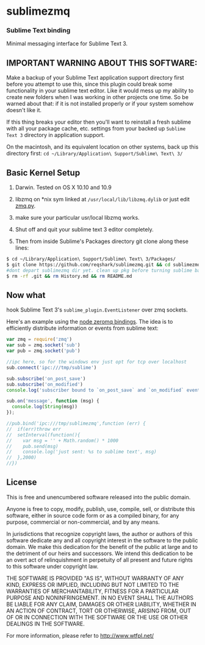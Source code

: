sublimezmq
==========

### Sublime Text binding

Minimal messaging interface for Sublime Text 3.

## IMPORTANT WARNING ABOUT THIS SOFTWARE:

Make a backup of your Sublime Text application support directory first before you attempt to use this, since this plugin could break some functionality in your sublime text editor. Like it would mess up my ability to create new folders when I was working in other projects one time. So be warned about that: if it is not installed properly or if your system somehow doesn't like it.

If this thing breaks your editor then you'll want to reinstall a fresh sublime with all your package cache, etc. settings from your backed up `Sublime Text 3` directory in application support.

On the macintosh, and its equivalent location on other systems, back up this directory first: `cd ~/Library/Application\ Support/Sublime\ Text\ 3/`

Basic Kernel Setup
------------
1. Darwin. Tested on OS X 10.10 and 10.9

2. libzmq on *nix sym linked at `/usr/local/lib/libzmq.dylib` or just edit [zmq.py](https://github.com/reqshark/sublimezmq/blob/master/zmq.py#L3).

3. make sure your particular usr/local libzmq works.

4. Shut off and quit your sublime text 3 editor completely.

5. Then from inside Sublime's Packages directory git clone along these lines:

``` bash
$ cd ~/Library/Application\ Support/Sublime\ Text\ 3/Packages/
$ git clone https://github.com/reqshark/sublimezmq.git && cd sublimezmq
#dont depart sublimezmq dir yet. clean up pkg before turning sublime back on:
$ rm -rf .git && rm History.md && rm README.md
```

Now what
------------
hook Sublime Text 3's `sublime_plugin.EventListener` over zmq sockets.

Here's an example using the [node zeromq bindings](https://github.com/JustinTulloss/zeromq.node). The idea is to efficiently distribute information or events from sublime text:
``` js
var zmq = require('zmq')
var sub = zmq.socket('sub')
var pub = zmq.socket('pub')

//ipc here, so for the windows env just opt for tcp over localhost
sub.connect('ipc:///tmp/sublime')

sub.subscribe('on_post_save')
sub.subscribe('on_modified')
console.log('subscriber bound to `on_post_save` and `on_modified` events')

sub.on('message', function (msg) {
  console.log(String(msg))
});

//pub.bind('ipc:///tmp/sublimezmq',function (err) {
//  if(err)throw err
//  setInterval(function(){
//    var msg = '' + Math.random() * 1000
//    pub.send(msg)
//    console.log('just sent: %s to sublime text', msg)
//  },2000)
//})
```

License
-------

This is free and unencumbered software released into the public domain.

Anyone is free to copy, modify, publish, use, compile, sell, or
distribute this software, either in source code form or as a compiled
binary, for any purpose, commercial or non-commercial, and by any
means.

In jurisdictions that recognize copyright laws, the author or authors
of this software dedicate any and all copyright interest in the
software to the public domain. We make this dedication for the benefit
of the public at large and to the detriment of our heirs and
successors. We intend this dedication to be an overt act of
relinquishment in perpetuity of all present and future rights to this
software under copyright law.

THE SOFTWARE IS PROVIDED "AS IS", WITHOUT WARRANTY OF ANY KIND,
EXPRESS OR IMPLIED, INCLUDING BUT NOT LIMITED TO THE WARRANTIES OF
MERCHANTABILITY, FITNESS FOR A PARTICULAR PURPOSE AND NONINFRINGEMENT.
IN NO EVENT SHALL THE AUTHORS BE LIABLE FOR ANY CLAIM, DAMAGES OR
OTHER LIABILITY, WHETHER IN AN ACTION OF CONTRACT, TORT OR OTHERWISE,
ARISING FROM, OUT OF OR IN CONNECTION WITH THE SOFTWARE OR THE USE OR
OTHER DEALINGS IN THE SOFTWARE.

For more information, please refer to <http://www.wtfpl.net/>
